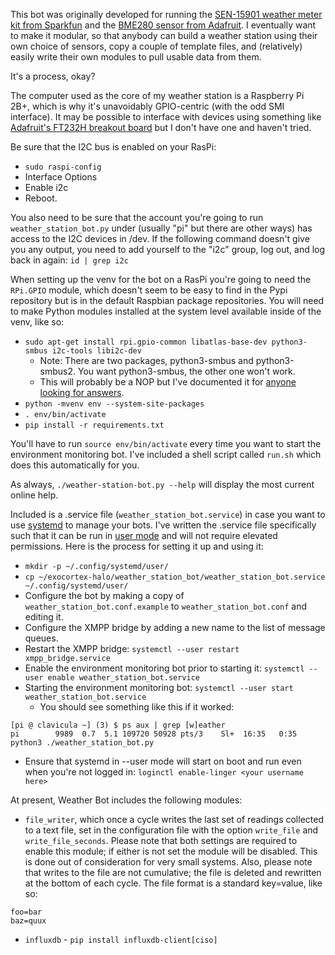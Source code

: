 
This bot was originally developed for running the [SEN-15901 weather meter kit from Sparkfun](https://www.sparkfun.com/products/15901) and the [BME280 sensor from Adafruit](https://www.adafruit.com/product/2652).  I eventually want to make it modular, so that anybody can build a weather station using their own choice of sensors, copy a couple of template files, and (relatively) easily write their own modules to pull usable data from them.

It's a process, okay?

The computer used as the core of my weather station is a Raspberry Pi 2B+, which is why it's unavoidably GPIO-centric (with the odd SMI interface).  It may be possible to interface with devices using something like [Adafruit's FT232H breakout board](https://www.adafruit.com/product/2264) but I don't have one and haven't tried.

Be sure that the I2C bus is enabled on your RasPi:
* `sudo raspi-config`
* Interface Options
* Enable i2c
* Reboot.

You also need to be sure that the account you're going to run `weather_station_bot.py` under (usually "pi" but there are other ways) has access to the I2C devices in /dev.  If the following command doesn't give you any output, you need to add yourself to the "i2c" group, log out, and log back in again: `id | grep i2c`

When setting up the venv for the bot on a RasPi you're going to need the `RPi.GPIO` module, which doesn't seem to be easy to find in the Pypi repository but is in the default Raspbian package repositories.  You will need to make Python modules installed at the system level available inside of the venv, like so:

* `sudo apt-get install rpi.gpio-common libatlas-base-dev python3-smbus i2c-tools libi2c-dev`
    * Note: There are two packages, python3-smbus and python3-smbus2.  You want python3-smbus, the other one won't work.
    * This will probably be a NOP but I've documented it for [anyone looking for answers](https://xkcd.com/979/).
* `python -mvenv env --system-site-packages`
* `. env/bin/activate`
* `pip install -r requirements.txt`

You'll have to run `source env/bin/activate` every time you want to start the environment monitoring bot.  I've included a shell script called `run.sh` which does this automatically for you.

As always, `./weather-station-bot.py --help` will display the most current online help.

Included is a .service file (`weather_station_bot.service`) in case you want to use [systemd](https://www.freedesktop.org/wiki/Software/systemd/) to manage your bots.  I've written the .service file specifically such that it can be run in [user mode](https://wiki.archlinux.org/index.php/Systemd/User) and will not require elevated permissions.  Here is the process for setting it up and using it:

* `mkdir -p ~/.config/systemd/user/`
* `cp ~/exocortex-halo/weather_station_bot/weather_station_bot.service ~/.config/systemd/user/`
* Configure the bot by making a copy of `weather_station_bot.conf.example` to `weather_station_bot.conf` and editing it.
* Configure the XMPP bridge by adding a new name to the list of message queues.
* Restart the XMPP bridge: `systemctl --user restart xmpp_bridge.service`
* Enable the environment monitoring bot prior to starting it: `systemctl --user enable weather_station_bot.service`
* Starting the environment monitoring bot: `systemctl --user start weather_station_bot.service`
  * You should see something like this if it worked:
```
[pi @ clavicula ~] (3) $ ps aux | grep [w]eather
pi        9989  0.7  5.1 109720 50928 pts/3    Sl+  16:35   0:35 python3 ./weather_station_bot.py
```
* Ensure that systemd in --user mode will start on boot and run even when you're not logged in: `loginctl enable-linger <your username here>`

At present, Weather Bot includes the following modules:
* `file_writer`, which once a cycle writes the last set of readings collected to a text file, set in the configuration file with the option `write_file` and `write_file_seconds`.  Please note that both settings are required to enable this module; if either is not set the module will be disabled.  This is done out of consideration for very small systems.  Also, please note that writes to the file are not cumulative; the file is deleted and rewritten at the bottom of each cycle.  The file format is a standard key=value, like so:
```
foo=bar
baz=quux
```
* `influxdb` - `pip install influxdb-client[ciso]`

